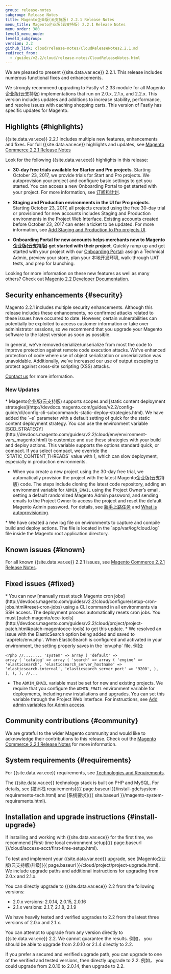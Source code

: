 ```yaml
---
group: release-notes
subgroup: Release Notes
title: Magento企业版(云支持版) 2.2.1 Release Notes
menu_title: Magento企业版(云支持版) 2.2.1 Release Notes
menu_order: 380
level3_menu_node:
level3_subgroup:
version: 2.2
github_link: cloud/release-notes/CloudReleaseNotes2.2.1.md
redirect_from:
  - /guides/v2.2/cloud/release-notes/CloudReleaseNotes.html
---
```


We are pleased to present {{site.data.var.ece}} 2.2.1. This release includes numerous functional fixes and enhancements.

<div class="bs-callout bs-callout-warning" markdown="1">
We strongly recommend upgrading to Fastly v1.2.33 module for all Magento企业版(云支持版) implementations that run on 2.0.x, 2.1.x, and 2.2.x. This version includes updates and additions to increase stability, performance, and resolve issues with caching shopping carts. This version of Fastly has specific updates for Magento.
</div>

## Highlights {#highlights}

{{site.data.var.ece}} 2.2.1 includes multiple new features, enhancements and fixes. For full {{site.data.var.ece}} highlights and updates, see [Magento Commerce 2.2.1 Release Notes](http://devdocs.magento.com/guides/v2.2/release-notes/ReleaseNotes2.2.1EE.html)

Look for the following {{site.data.var.ece}} highlights in this release:

* **30-day free trials available for Starter and Pro projects**. Starting October 23, 2017, we provide trials for Start and Pro projects. We autoprovision your project and configure basic settings to get you started. You can access a new Onboarding Portal to get started with your project. For more information, see [订阅和计划](http://devdocs.magento.com/guides/v2.2/cloud/basic-information/cloud-plans.html).

* **Staging and Production environments in the UI for Pro projects**. Starting October 23, 2017, all projects created using the free 30-day trial or provisioned for new accounts includes Staging and Production environments in the Project Web Interface. Existing accounts created before October 23, 2017 can enter a ticket to be updated. For more information, see [Add Staging and Production to Pro projects UI](http://devdocs.magento.com/guides/v2.2/cloud/trouble/pro-env-management.html).

* **Onboarding Portal for new accounts helps merchants new to Magento企业版(云支持版) get started with their project**. Quickly ramp up and get started with your project with our [Onboarding Portal](http://devdocs.magento.com/guides/v2.2/cloud/onboarding/onboarding-portal.html): assign a Technical Admin, preview your store, plan your 本地开发环境, walk-through UAT tests, and prep for launching.


Looking for more information on these new features as well as many others? Check out [Magento 2.2 Developer Documentation](http://devdocs.magento.com/guides/v2.2/).


## Security enhancements {#security}
Magento 2.2.1 includes multiple security enhancements. Although this release includes these enhancements, no confirmed attacks related to these issues have occurred to date. However, certain vulnerabilities can potentially be exploited to access customer information or take over administrator sessions, so we recommend that you upgrade your Magento software to the latest version as soon as possible.

In general, we’ve removed serialize/unserialize from most the code to improve protection against remote code execution attacks. We’ve enhanced protection of code where use of object serialization or unserialization was unavoidable.  Additionally, we’ve increased our use of output escaping to protect against cross-site scripting (XSS) attacks.

[Contact us](https://magento.com/company/contact-us) for more information.

### New Updates
<!--- MAGECLOUD-1057 -->* Magento企业版(云支持版) supports scopes and [static content deployment strategies](http://devdocs.magento.com/guides/v2.2/config-guide/cli/config-cli-subcommands-static-deploy-strategies.html). We have added the `–s` parameter with a default setting of quick for the static content deployment strategy. You can use the environment variable [SCD_STRATEGY](http://devdocs.magento.com/guides/v2.2/cloud/env/environment-vars_magento.html) to customize and use these strategies with your build and deploy actions. This variable supports the options standard quick, or compact. If you select compact, we override the `STATIC_CONTENT_THREADS` value with 1, which can slow deployment, especially in production environments.   


* When you create a new project using the 30-day free trial, we automatically provision the project with the latest Magento企业版(云支持版) code. The steps include cloning the latest code repository, adding an environment variable for `ADMIN_EMAIL` using the Project Owner’s email, setting a default randomized Magento Admin password, and sending emails to the Project Owner to access the project and reset the default Magento Admin password. For details, see [新手上路任务](http://devdocs.magento.com/guides/v2.2/cloud/onboarding/onboarding-tasks.html) and [What is autoprovisioning](http://devdocs.magento.com/guides/v2.2/cloud/basic-information/cloud-plans.html#autoprovisioning).

<!--- MAGECLOUD-1014, 1023 -->* We have created a new log file on environments to capture and compile build and deploy actions. The file is located in the `app/var/log/cloud.log` file inside the Magento root application directory.

## Known issues {#known}
For all known {{site.data.var.ee}} 2.2.1  issues, see [Magento Commerce 2.2.1 Release Notes](http://devdocs.magento.com/guides/v2.2/release-notes/ReleaseNotes2.2.1EE.html).

## Fixed issues {#fixed}
<!-- MAGECLOUD-1355 -->* You can now [manually reset stuck Magento cron jobs](http://devdocs.magento.com/guides/v2.2/cloud/configure/setup-cron-jobs.html#reset-cron-jobs) using a CLI command in all environments via SSH access. The deployment process automatically resets cron jobs. You must [patch magento/ece-tools](http://devdocs.magento.com/guides/v2.2/cloud/project/project-patch.html#patch-magentoece-tools) to get this update.

<!--- MAGECLOUD-1121 -->* We resolved an issue with the ElasticSearch option being added and saved to `app/etc/env.php`. When ElasticSearch is configured and activated in your environment, the setting properly saves in the `env.php` file. 例如:  

<code><?php
//........
'system' =>
  array (
    'default' =>
    array (
      'catalog' =>
      array (
        'search' =>
        array (
          'engine' => 'elasticsearch',
          'elasticsearch_server_hostname' => 'elasticsearch.internal',
          'elasticsearch_server_port' => '9200',
        ),
      ),
    ),
  ),
//...
</code>

* The `ADMIN_EMAIL` variable must be set for new and existing projects. We require that you configure the `ADMIN_EMAIL` environment variable  for deployments, including new installations and upgrades. You can set this variable through the Project Web Interface.  For instructions, see [Add admin variables for Admin access](http://devdocs.magento.com/guides/v2.2/cloud/before/before-project-owner.html#variables).




## Community contributions {#community}

We are grateful to the wider Magento community and would like to acknowledge their contributions to this release. Check out the [Magento Commerce 2.2.1 Release Notes](http://devdocs.magento.com/guides/v2.2/release-notes/ReleaseNotes2.2.1EE.html) for more information.



## System requirements {#requirements}
For {{site.data.var.ece}} requirements, see [Technologies and Requirements](http://devdocs.magento.com/guides/v2.2/cloud/requirements/cloud-requirements.html).

The {{site.data.var.ee}} technology stack is built on PHP and MySQL. For details, see [技术栈 requirements]({{ page.baseurl }}/install-gde/system-requirements-tech.html) and [系统要求]({{ site.baseurl }}/magento-system-requirements.html).

## Installation and upgrade instructions {#install-upgrade}
If installing and working with {{site.data.var.ece}} for the first time, we recommend [First-time local environment setup]({{ page.baseurl }}/cloud/access-acct/first-time-setup.html).

To test and implement your {{site.data.var.ece}} upgrade, see [Magento企业版(云支持版)升级]({{ page.baseurl }}/cloud/project/project-upgrade.html). We include upgrade paths and additional instructions for upgrading from 2.0.x and 2.1.x.

You can directly upgrade to {{site.data.var.ece}} 2.2 from the following versions:

* 2.0.x versions: 2.0.14, 2.0.15, 2.0.16
* 2.1.x versions: 2.1.7, 2.1.8, 2.1.9

We have heavily tested and verified upgrades to 2.2 from the latest three versions of 2.0.x and 2.1.x.

You can attempt to upgrade from any version directly to {{site.data.var.ece}} 2.2. We cannot guarantee the results. 例如， you should be able to upgrade from 2.0.10 or 2.1.4 directly to 2.2.

If you prefer a secured and verified upgrade path, you can upgrade to one of the verified and tested versions, then directly upgrade to 2.2. 例如， you could upgrade from 2.0.10 to 2.0.14, then upgrade to 2.2.
